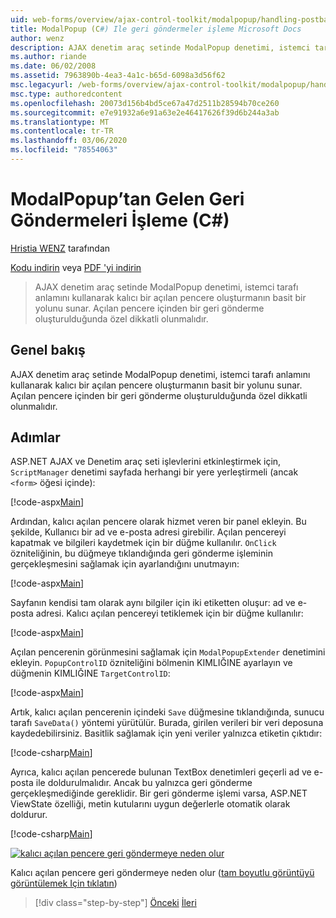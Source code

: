```yaml
---
uid: web-forms/overview/ajax-control-toolkit/modalpopup/handling-postbacks-from-a-modalpopup-cs
title: ModalPopup (C#) Ile geri göndermeler işleme Microsoft Docs
author: wenz
description: AJAX denetim araç setinde ModalPopup denetimi, istemci tarafı anlamını kullanarak kalıcı bir açılan pencere oluşturmanın basit bir yolunu sunar. Bir POS...
ms.author: riande
ms.date: 06/02/2008
ms.assetid: 7963890b-4ea3-4a1c-b65d-6098a3d56f62
msc.legacyurl: /web-forms/overview/ajax-control-toolkit/modalpopup/handling-postbacks-from-a-modalpopup-cs
msc.type: authoredcontent
ms.openlocfilehash: 20073d156b4bd5ce67a47d2511b28594b70ce260
ms.sourcegitcommit: e7e91932a6e91a63e2e46417626f39d6b244a3ab
ms.translationtype: MT
ms.contentlocale: tr-TR
ms.lasthandoff: 03/06/2020
ms.locfileid: "78554063"
---
```

# <a name="handling-postbacks-from-a-modalpopup-c"></a>ModalPopup’tan Gelen Geri Göndermeleri İşleme (C#)

[Hristia WENZ](https://github.com/wenz) tarafından

[Kodu indirin](https://download.microsoft.com/download/2/4/0/24052038-f942-4336-905b-b60ae56f0dd5/ModalPopup3.cs.zip) veya [PDF 'yi indirin](https://download.microsoft.com/download/b/6/a/b6ae89ee-df69-4c87-9bfb-ad1eb2b23373/modalpopup3CS.pdf)

> AJAX denetim araç setinde ModalPopup denetimi, istemci tarafı anlamını kullanarak kalıcı bir açılan pencere oluşturmanın basit bir yolunu sunar. Açılan pencere içinden bir geri gönderme oluşturulduğunda özel dikkatli olunmalıdır.

## <a name="overview"></a>Genel bakış

AJAX denetim araç setinde ModalPopup denetimi, istemci tarafı anlamını kullanarak kalıcı bir açılan pencere oluşturmanın basit bir yolunu sunar. Açılan pencere içinden bir geri gönderme oluşturulduğunda özel dikkatli olunmalıdır.

## <a name="steps"></a>Adımlar

ASP.NET AJAX ve Denetim araç seti işlevlerini etkinleştirmek için, `ScriptManager` denetimi sayfada herhangi bir yere yerleştirmeli (ancak `<form>` öğesi içinde):

[!code-aspx[Main](handling-postbacks-from-a-modalpopup-cs/samples/sample1.aspx)]

Ardından, kalıcı açılan pencere olarak hizmet veren bir panel ekleyin. Bu şekilde, Kullanıcı bir ad ve e-posta adresi girebilir. Açılan pencereyi kapatmak ve bilgileri kaydetmek için bir düğme kullanılır. `OnClick` özniteliğinin, bu düğmeye tıklandığında geri gönderme işleminin gerçekleşmesini sağlamak için ayarlandığını unutmayın:

[!code-aspx[Main](handling-postbacks-from-a-modalpopup-cs/samples/sample2.aspx)]

Sayfanın kendisi tam olarak aynı bilgiler için iki etiketten oluşur: ad ve e-posta adresi. Kalıcı açılan pencereyi tetiklemek için bir düğme kullanılır:

[!code-aspx[Main](handling-postbacks-from-a-modalpopup-cs/samples/sample3.aspx)]

Açılan pencerenin görünmesini sağlamak için `ModalPopupExtender` denetimini ekleyin. `PopupControlID` özniteliğini bölmenin KIMLIĞINE ayarlayın ve düğmenin KIMLIĞINE `TargetControlID`:

[!code-aspx[Main](handling-postbacks-from-a-modalpopup-cs/samples/sample4.aspx)]

Artık, kalıcı açılan pencerenin içindeki `Save` düğmesine tıklandığında, sunucu tarafı `SaveData()` yöntemi yürütülür. Burada, girilen verileri bir veri deposuna kaydedebilirsiniz. Basitlik sağlamak için yeni veriler yalnızca etiketin çıktıdır:

[!code-csharp[Main](handling-postbacks-from-a-modalpopup-cs/samples/sample5.cs)]

Ayrıca, kalıcı açılan pencerede bulunan TextBox denetimleri geçerli ad ve e-posta ile doldurulmalıdır. Ancak bu yalnızca geri gönderme gerçekleşmediğinde gereklidir. Bir geri gönderme işlemi varsa, ASP.NET ViewState özelliği, metin kutularını uygun değerlerle otomatik olarak doldurur.

[!code-csharp[Main](handling-postbacks-from-a-modalpopup-cs/samples/sample6.cs)]

[![kalıcı açılan pencere geri göndermeye neden olur](handling-postbacks-from-a-modalpopup-cs/_static/image2.png)](handling-postbacks-from-a-modalpopup-cs/_static/image1.png)

Kalıcı açılan pencere geri göndermeye neden olur ([tam boyutlu görüntüyü görüntülemek Için tıklatın](handling-postbacks-from-a-modalpopup-cs/_static/image3.png))

> [!div class="step-by-step"]
> [Önceki](using-modalpopup-with-a-repeater-control-cs.md)
> [İleri](positioning-a-modalpopup-cs.md)

